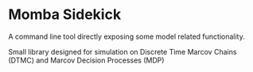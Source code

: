 # Momba Sidekick

A command line tool directly exposing some model related functionality.

Small library designed for simulation on Discrete Time Marcov Chains (DTMC) and Marcov Decision Processes (MDP)
